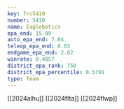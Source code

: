 ```yaml
---
key: frc5410
number: 5410
name: Eaglebotics
epa_end: 15.09
auto_epa_end: 7.04
teleop_epa_end: 6.03
endgame_epa_end: 2.02
winrate: 0.4857
district_epa_rank: 758
district_epa_percentile: 0.5791
type: Team
---
```

[[2024alhu]]
[[2024flta]]
[[2024flwp]]
